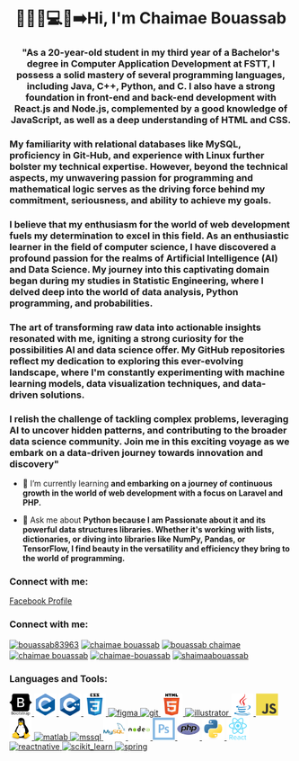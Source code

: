<h1 align="center"> 👩‍💻📲💻👋➡️Hi, I'm Chaimae Bouassab</h1>
<h3 align="center">"As a 20-year-old student in my third year of a Bachelor's degree in Computer Application Development at FSTT, I possess a solid mastery of several programming languages, including Java, C++, Python, and C. I also have a strong foundation in front-end and back-end development with React.js and Node.js, complemented by a good knowledge of JavaScript, as well as a deep understanding of HTML and CSS. </h3>
<h3>  My familiarity with relational databases like MySQL, proficiency in Git-Hub, and experience with Linux further bolster my technical expertise.
  However, beyond the technical aspects, my unwavering passion for programming and mathematical logic serves as the driving force behind my commitment, seriousness, and ability to achieve my goals.</h3>
 <h3> I believe that my enthusiasm for the world of web development fuels my determination to excel in this field.
  As an enthusiastic learner in the field of computer science, I have discovered a profound passion for the realms of Artificial Intelligence (AI) and Data Science.
  My journey into this captivating domain began during my studies in  Statistic Engineering, where I delved deep into the world of data analysis, Python programming, and probabilities.</h3>
 <h3> The art of transforming raw data into actionable insights resonated with me, igniting a strong curiosity for the possibilities AI and data science offer. My GitHub repositories reflect my dedication to exploring this ever-evolving landscape, where I'm constantly experimenting with machine learning models, data visualization techniques, and data-driven solutions.</h3>
<h3>  I relish the challenge of tackling complex problems, leveraging AI to uncover hidden patterns, and contributing to the broader data science community.
  Join me in this exciting voyage as we embark on a data-driven journey towards innovation and discovery"</h3>

- 🌱 I’m currently learning **and embarking on a journey of continuous growth in the world of web development with a focus on Laravel and PHP.**

- 💬 Ask me about **Python because I am Passionate about it and its powerful data structures libraries. Whether it's working with lists, dictionaries, or diving into libraries like NumPy, Pandas, or TensorFlow, I find beauty in the versatility and efficiency they bring to the world of programming.**

<h3 align="left">Connect with me:</h3>
<a href="https://www.facebook.com/chaimae.bouassab.7?mibextid=ZbWKwL" target="_blank">Facebook Profile</a>

</p>
<h3 align="left">Connect with me:</h3>
<p align="left">
    <a href="https://twitter.com/bouassab83963" target="_blank" rel="noopener noreferrer"><img align="center" src="https://raw.githubusercontent.com/rahuldkjain/github-profile-readme-generator/master/src/images/icons/Social/twitter.svg" alt="bouassab83963" height="30" width="40" /></a>
    <a href="https://www.linkedin.com/in/chaimae-bouassab-6124b2258/" target="_blank" rel="noopener noreferrer"><img align="center" src="https://raw.githubusercontent.com/rahuldkjain/github-profile-readme-generator/master/src/images/icons/Social/linked-in-alt.svg" alt="chaimae bouassab" height="30" width="40" /></a>
    <a href="https://www.kaggle.com/" target="_blank" rel="noopener noreferrer"><img align="center" src="https://raw.githubusercontent.com/rahuldkjain/github-profile-readme-generator/master/src/images/icons/Social/kaggle.svg" alt="bouassab chaimae" height="30" width="40" /></a>
    <a href="https://www.facebook.com/chaimae.bouassab.7" target="_blank" rel="noopener noreferrer"><img align="center" src="https://raw.githubusercontent.com/rahuldkjain/github-profile-readme-generator/master/src/images/icons/Social/facebook.svg" alt="chaimae bouassab" height="30" width="40" /></a>
    <a href="https://www.instagram.com/chaimae_bouassab/" target="_blank" rel="noopener noreferrer"><img align="center" src="https://raw.githubusercontent.com/rahuldkjain/github-profile-readme-generator/master/src/images/icons/Social/instagram.svg" alt="chaimae-bouassab" height="30" width="40" /></a>
    <a href="https://www.hackerrank.com/shaimaabouassab" target="_blank" rel="noopener noreferrer"><img align="center" src="https://raw.githubusercontent.com/rahuldkjain/github-profile-readme-generator/master/src/images/icons/Social/hackerrank.svg" alt="shaimaabouassab" height="30" width="40" /></a>
</p>


<h3 align="left">Languages and Tools:</h3>
<p align="left"> <a href="https://getbootstrap.com" target="_blank" rel="noreferrer"> <img src="https://raw.githubusercontent.com/devicons/devicon/master/icons/bootstrap/bootstrap-plain-wordmark.svg" alt="bootstrap" width="40" height="40"/> </a> <a href="https://www.cprogramming.com/" target="_blank" rel="noreferrer"> <img src="https://raw.githubusercontent.com/devicons/devicon/master/icons/c/c-original.svg" alt="c" width="40" height="40"/> </a> <a href="https://www.w3schools.com/cpp/" target="_blank" rel="noreferrer"> <img src="https://raw.githubusercontent.com/devicons/devicon/master/icons/cplusplus/cplusplus-original.svg" alt="cplusplus" width="40" height="40"/> </a> <a href="https://www.w3schools.com/css/" target="_blank" rel="noreferrer"> <img src="https://raw.githubusercontent.com/devicons/devicon/master/icons/css3/css3-original-wordmark.svg" alt="css3" width="40" height="40"/> </a> <a href="https://www.figma.com/" target="_blank" rel="noreferrer"> <img src="https://www.vectorlogo.zone/logos/figma/figma-icon.svg" alt="figma" width="40" height="40"/> </a> <a href="https://git-scm.com/" target="_blank" rel="noreferrer"> <img src="https://www.vectorlogo.zone/logos/git-scm/git-scm-icon.svg" alt="git" width="40" height="40"/> </a> <a href="https://www.w3.org/html/" target="_blank" rel="noreferrer"> <img src="https://raw.githubusercontent.com/devicons/devicon/master/icons/html5/html5-original-wordmark.svg" alt="html5" width="40" height="40"/> </a> <a href="https://www.adobe.com/in/products/illustrator.html" target="_blank" rel="noreferrer"> <img src="https://www.vectorlogo.zone/logos/adobe_illustrator/adobe_illustrator-icon.svg" alt="illustrator" width="40" height="40"/> </a> <a href="https://www.java.com" target="_blank" rel="noreferrer"> <img src="https://raw.githubusercontent.com/devicons/devicon/master/icons/java/java-original.svg" alt="java" width="40" height="40"/> </a> <a href="https://developer.mozilla.org/en-US/docs/Web/JavaScript" target="_blank" rel="noreferrer"> <img src="https://raw.githubusercontent.com/devicons/devicon/master/icons/javascript/javascript-original.svg" alt="javascript" width="40" height="40"/> </a> <a href="https://www.linux.org/" target="_blank" rel="noreferrer"> <img src="https://raw.githubusercontent.com/devicons/devicon/master/icons/linux/linux-original.svg" alt="linux" width="40" height="40"/> </a> <a href="https://www.mathworks.com/" target="_blank" rel="noreferrer"> <img src="https://upload.wikimedia.org/wikipedia/commons/2/21/Matlab_Logo.png" alt="matlab" width="40" height="40"/> </a> <a href="https://www.microsoft.com/en-us/sql-server" target="_blank" rel="noreferrer"> <img src="https://www.svgrepo.com/show/303229/microsoft-sql-server-logo.svg" alt="mssql" width="40" height="40"/> </a> <a href="https://www.mysql.com/" target="_blank" rel="noreferrer"> <img src="https://raw.githubusercontent.com/devicons/devicon/master/icons/mysql/mysql-original-wordmark.svg" alt="mysql" width="40" height="40"/> </a> <a href="https://nodejs.org" target="_blank" rel="noreferrer"> <img src="https://raw.githubusercontent.com/devicons/devicon/master/icons/nodejs/nodejs-original-wordmark.svg" alt="nodejs" width="40" height="40"/> </a> <a href="https://www.photoshop.com/en" target="_blank" rel="noreferrer"> <img src="https://raw.githubusercontent.com/devicons/devicon/master/icons/photoshop/photoshop-line.svg" alt="photoshop" width="40" height="40"/> </a> <a href="https://www.php.net" target="_blank" rel="noreferrer"> <img src="https://raw.githubusercontent.com/devicons/devicon/master/icons/php/php-original.svg" alt="php" width="40" height="40"/> </a> <a href="https://www.python.org" target="_blank" rel="noreferrer"> <img src="https://raw.githubusercontent.com/devicons/devicon/master/icons/python/python-original.svg" alt="python" width="40" height="40"/> </a> <a href="https://reactjs.org/" target="_blank" rel="noreferrer"> <img src="https://raw.githubusercontent.com/devicons/devicon/master/icons/react/react-original-wordmark.svg" alt="react" width="40" height="40"/> </a> <a href="https://reactnative.dev/" target="_blank" rel="noreferrer"> <img src="https://reactnative.dev/img/header_logo.svg" alt="reactnative" width="40" height="40"/> </a> <a href="https://scikit-learn.org/" target="_blank" rel="noreferrer"> <img src="https://upload.wikimedia.org/wikipedia/commons/0/05/Scikit_learn_logo_small.svg" alt="scikit_learn" width="40" height="40"/> </a> <a href="https://spring.io/" target="_blank" rel="noreferrer"> <img src="https://www.vectorlogo.zone/logos/springio/springio-icon.svg" alt="spring" width="40" height="40"/> </a> </p>
